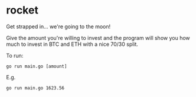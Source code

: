 # rocket
Get strapped in... we're going to the moon!

Give the amount you're willing to invest and the program will show you how much to invest in BTC and ETH with a nice 70/30 split.

To run:

```
go run main.go [amount]
```

E.g.

```
go run main.go 1623.56
```


